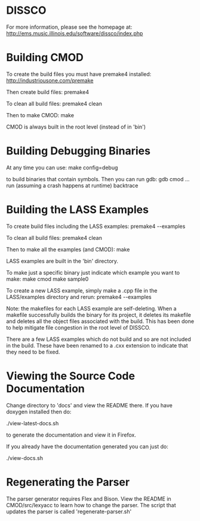 # DISSCO
For more information, please see the homepage at: http://ems.music.illinois.edu/software/dissco/index.php

Building CMOD
================================================================================
To create the build files you must have premake4 installed:
http://industriousone.com/premake
 
Then create build files:
premake4

To clean all build files:
premake4 clean

   
Then to make CMOD:
make

CMOD is always built in the root level (instead of in 'bin')

Building Debugging Binaries
================================================================================
At any time you can use:
make config=debug

to build binaries that contain symbols. Then you can run gdb:
gdb cmod
...
run
(assuming a crash happens at runtime)
backtrace

Building the LASS Examples
================================================================================
To create build files including the LASS examples:
premake4 --examples

To clean all build files:
premake4 clean

Then to make all the examples (and CMOD):
make

LASS examples are built in the 'bin' directory.

To make just a specific binary just indicate which example you want to make:
make cmod
make sample0

To create a new LASS example, simply make a .cpp file in the LASS/examples
directory and rerun:
premake4 --examples

Note: the makefiles for each LASS example are self-deleting. When a makefile
successfully builds the binary for its project, it deletes its makefile and
deletes all the object files associated with the build. This has been done to
help mitigate file congestion in the root level of DISSCO.

There are a few LASS examples which do not build and so are not included in the
build. These have been renamed to a .cxx extension to indicate that they need to
be fixed.

Viewing the Source Code Documentation
================================================================================
Change directory to 'docs' and view the README there. If you have doxygen
installed then do:

./view-latest-docs.sh

to generate the documentation and view it in Firefox.

If you already have the documentation generated you can just do:

./view-docs.sh

Regenerating the Parser
================================================================================
The parser generator requires Flex and Bison. View the README in
CMOD/src/lexyacc to learn how to change the parser. The script that updates the
parser is called 'regenerate-parser.sh'
